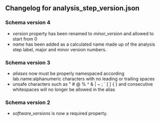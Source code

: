 ## Changelog for analysis_step_version.json

### Schema version 4

* *version* property has been renamed to *minor_version* and allowed to start from 0
* *name* has been added as a calculated name made up of the analysis step label, major and minor version numbers.

### Schema version 3

* *aliases* now must be properly namespaced according lab.name:alphanumeric characters with no leading or trailing spaces
* unsafe characters such as " # @ % ^ & | ~ ; ` [ ] { } and consecutive whitespaces will no longer be allowed in the alias

### Schema version 2

* *software_versions* is now a required property.
